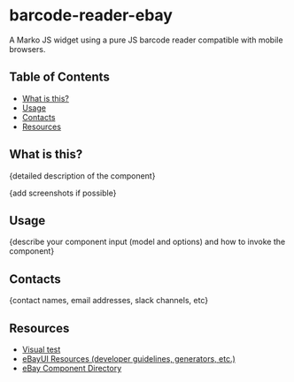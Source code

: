# barcode-reader-ebay
A Marko JS widget using a pure JS barcode reader compatible with mobile browsers.

## Table of Contents
- [What is this?](#what-is-this)
- [Usage](#usage)
- [Contacts](#contacts)
- [Resources](#resources)

## What is this?
{detailed description of the component}

{add screenshots if possible}

## Usage
{describe your component input (model and options) and how to invoke the component}

## Contacts
{contact names, email addresses, slack channels, etc}

## Resources
- [Visual test](https://github.corp.ebay.com/pages/eBayUI/directory/components/barcode-reader/test-page.html)
- [eBayUI Resources \(developer guidelines, generators, etc.\)](https://github.corp.ebay.com/pages/eBayUI/resources/)
- [eBay Component Directory](https://github.corp.ebay.com/pages/eBayUI/directory/)
